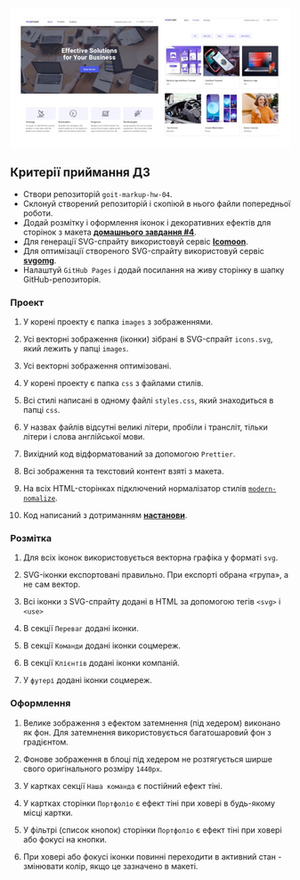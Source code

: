 ![preview-hw](/images/gh-hw-preview.jpg)

## Критерії приймання ДЗ
- Створи репозиторій `goit-markup-hw-04`.
- Склонуй створений репозиторій і скопіюй в нього файли попередньої роботи.
- Додай розмітку і оформлення іконок і декоративних ефектів для сторінок з
  макета
  [**домашнього завдання #4**](<https://www.figma.com/file/7DbgmHW2lcF0Cxkrr1Hrg7/Web-Studio-goit-markup-hw-(Version-3.0)?type=design&node-id=297015%3A303&mode=design&t=byol9bL8LbrDKD00-1>).
- Для генерації SVG-спрайту використовуй сервіс
  [**Icomoon**](https://icomoon.io/).
- Для оптимізації створеного SVG-спрайту використовуй сервіс
  [**svgomg**](https://jakearchibald.github.io/svgomg/).
- Налаштуй `GitHub Pages` і додай посилання на живу сторінку в шапку
  GitHub-репозиторія.

### Проект
1.  У корені проекту є папка `images` з зображеннями.

1.  Усі векторні зображення (іконки) зібрані в SVG-спрайт `icons.svg`,
який лежить у папці `images`.

1.  Усі векторні зображення оптимізовані.

1.  У корені проекту є папка `css` з файлами стилів.

1.  Всі стилі написані в одному файлі `styles.css`, який знаходиться в
папці `css`.

1.  У назвах файлів відсутні великі літери, пробіли і трансліт, тільки
літери і слова англійської мови.

1.  Вихідний код відформатований за допомогою `Prettier`.

1.  Всі зображення та текстовий контент взяті з макета.

1.  На всіх HTML-сторінках підключений нормалізатор стилів
[`modern-nomalize`](https://github.com/sindresorhus/modern-normalize).

1.  Код написаний з дотриманням [**настанови**](https://codeguide.co/).

### Розмітка

1.  Для всіх іконок використовується векторна графіка у форматі `svg`.

1.  SVG-іконки експортовані правильно. При експорті обрана «група», а не сам вектор.

1.  Всі іконки з SVG-спрайту додані в HTML за допомогою тегів `<svg>` і `<use>`

1.  В секції `Переваг` додані іконки.

1.  В секції `Команди` додані іконки соцмереж.

1.  В секції `Клієнтів` додані іконки компаній.

1.  У `футері` додані іконки соцмереж.

### Оформлення

1.  Велике зображення з ефектом затемнення (під хедером) виконано як фон. Для затемнення використовується багатошаровий фон з градієнтом.

1.  Фонове зображення в блоці під хедером не розтягується ширше свого оригінального розміру `1440рх`.

1.  У картках секції `Наша команда` є постійний ефект тіні.

1.  У картках сторінки `Портфоліо` є ефект тіні при ховері в будь-якому місці картки.

1.  У фільтрі (список кнопок) сторінки `Портфоліо` є ефект тіні при ховері або фокусі на кнопки.

1.  При ховері або фокусі іконки повинні переходити в активний стан - змінювати колір, якщо це зазначено в макеті.